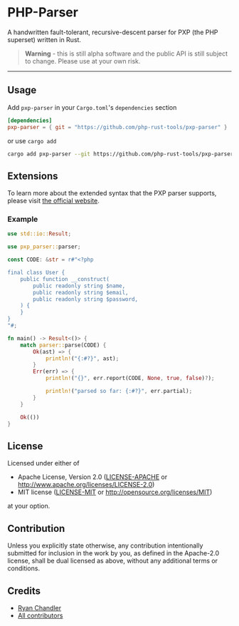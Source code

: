 # PHP-Parser

A handwritten fault-tolerant, recursive-descent parser for PXP (the PHP superset) written in Rust.

> **Warning** - this is still alpha software and the public API is still subject to change. Please use at your own risk.

---

## Usage

Add `pxp-parser` in your `Cargo.toml`'s `dependencies` section

```toml
[dependencies]
pxp-parser = { git = "https://github.com/php-rust-tools/pxp-parser" }
```

or use `cargo add`

```sh
cargo add pxp-parser --git https://github.com/php-rust-tools/pxp-parser
```

## Extensions

To learn more about the extended syntax that the PXP parser supports, please visit [the official website](https://pxplang.org).

### Example

```rust
use std::io::Result;

use pxp_parser::parser;

const CODE: &str = r#"<?php

final class User {
    public function __construct(
        public readonly string $name,
        public readonly string $email,
        public readonly string $password,
    ) {
    }
}
"#;

fn main() -> Result<()> {
    match parser::parse(CODE) {
        Ok(ast) => {
            println!("{:#?}", ast);
        }
        Err(err) => {
            println!("{}", err.report(CODE, None, true, false)?);

            println!("parsed so far: {:#?}", err.partial);
        }
    }

    Ok(())
}
```

## License

Licensed under either of

 * Apache License, Version 2.0
   ([LICENSE-APACHE](LICENSE-APACHE) or http://www.apache.org/licenses/LICENSE-2.0)
 * MIT license
   ([LICENSE-MIT](LICENSE-MIT) or http://opensource.org/licenses/MIT)

at your option.

## Contribution

Unless you explicitly state otherwise, any contribution intentionally submitted
for inclusion in the work by you, as defined in the Apache-2.0 license, shall be
dual licensed as above, without any additional terms or conditions.

## Credits

* [Ryan Chandler](https://github.com/ryangjchandler)
* [All contributors](https://github.com/ryangjchandler/php-parser-rs/graphs/contributors)
